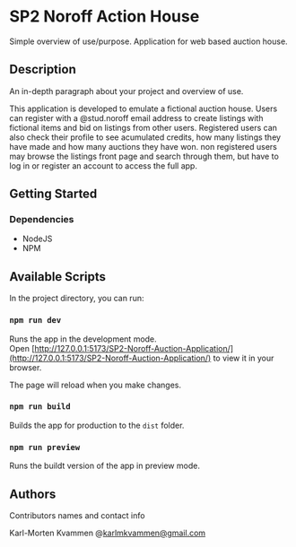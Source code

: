# SP2 Noroff Action House 

Simple overview of use/purpose.
Application for web based auction house.

## Description

An in-depth paragraph about your project and overview of use.

This application is developed to emulate a fictional auction house.
Users can register with a @stud.noroff email address to create listings with fictional items and bid on listings from other users.
Registered users can also check their profile to see acumulated credits, how many listings they have made and how many auctions they have won.
non registered users may browse the listings front page and search through them, but have to log in or register an account to access the full app.

## Getting Started

### Dependencies

* NodeJS
* NPM


## Available Scripts

In the project directory, you can run:

### `npm run dev`

Runs the app in the development mode.\
Open [http://127.0.0.1:5173/SP2-Noroff-Auction-Application/](http://127.0.0.1:5173/SP2-Noroff-Auction-Application/) to view it in your browser.

The page will reload when you make changes.


### `npm run build`

Builds the app for production to the `dist` folder.


### `npm run preview`

Runs the buildt version of the app in preview mode.


## Authors

Contributors names and contact info

Karl-Morten Kvammen
@karlmkvammen@gmail.com



